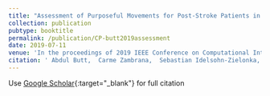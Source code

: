 ```yaml
---
title: "Assessment of Purposeful Movements for Post-Stroke Patients in Activites of Daily Living with Wearable Sensor Device"
collection: publication
pubtype: booktitle
permalink: /publication/CP-butt2019assessment
date: 2019-07-11
venue: 'In the proceedings of 2019 IEEE Conference on Computational Intelligence in Bioinformatics and Computational Biology (CIBCB)'
citation: ' Abdul Butt,  Carme Zambrana,  Sebastian Idelsohn-Zielonka,  Mireia Claramunt-Molet,  Amaia Ugartemendia-Etxarri,  Erika Rovini,  Alessandra Moschetti,  Carlos Molleja,  Cristina Martin,  Eloy Opisso,  Filippo Cavallo, &quot;Assessment of Purposeful Movements for Post-Stroke Patients in Activites of Daily Living with Wearable Sensor Device.&quot; In the proceedings of 2019 IEEE Conference on Computational Intelligence in Bioinformatics and Computational Biology (CIBCB), 2019.'
---
```

Use [Google Scholar](https://scholar.google.com/scholar?q=Assessment+of+Purposeful+Movements+for+Post+Stroke+Patients+in+Activites+of+Daily+Living+with+Wearable+Sensor+Device){:target="_blank"} for full citation